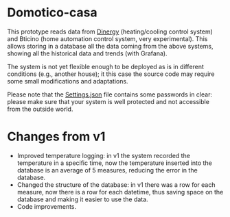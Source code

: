# Domotico-casa

This prototype reads data from [Dinergy](https://www.dynergysrl.it) (heating/cooling control system) and Bticino (home automation control system, very experimental).
This allows storing in a database all the data coming from the above systems, showing all the historical data and trends (with Grafana).

The system is not yet flexible enough to be deployed as is in different conditions (e.g., another house); it this case the source code may require some small modifications and adaptations.

Please note that the [Settings.json](Settings.json) file contains some passwords in clear: please make sure that your system is well protected and not accessible from the outside world.

# Changes from v1

- Improved temperature logging: in v1 the system recorded the temperature in a specific time, now the temperature inserted into the database is an average of 5 measures, reducing the error in the database.
- Changed the structure of the database: in v1 there was a row for each measure, now there is a row for each datetime, thus saving space on the database and making it easier to use the data.
- Code improvements.
